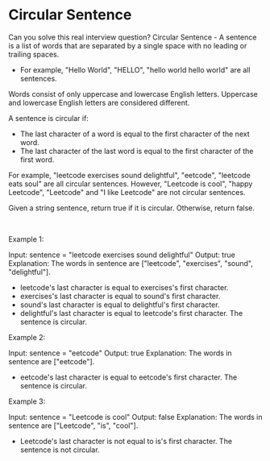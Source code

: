 # Circular Sentence

Can you solve this real interview question? Circular Sentence - A sentence is a list of words that are separated by a single space with no leading or trailing spaces.

 * For example, "Hello World", "HELLO", "hello world hello world" are all sentences.

Words consist of only uppercase and lowercase English letters. Uppercase and lowercase English letters are considered different.

A sentence is circular if:

 * The last character of a word is equal to the first character of the next word.
 * The last character of the last word is equal to the first character of the first word.

For example, "leetcode exercises sound delightful", "eetcode", "leetcode eats soul" are all circular sentences. However, "Leetcode is cool", "happy Leetcode", "Leetcode" and "I like Leetcode" are not circular sentences.

Given a string sentence, return true if it is circular. Otherwise, return false.

 

Example 1:


Input: sentence = "leetcode exercises sound delightful"
Output: true
Explanation: The words in sentence are ["leetcode", "exercises", "sound", "delightful"].
- leetcode's last character is equal to exercises's first character.
- exercises's last character is equal to sound's first character.
- sound's last character is equal to delightful's first character.
- delightful's last character is equal to leetcode's first character.
The sentence is circular.

Example 2:


Input: sentence = "eetcode"
Output: true
Explanation: The words in sentence are ["eetcode"].
- eetcode's last character is equal to eetcode's first character.
The sentence is circular.

Example 3:


Input: sentence = "Leetcode is cool"
Output: false
Explanation: The words in sentence are ["Leetcode", "is", "cool"].
- Leetcode's last character is not equal to is's first character.
The sentence is not circular.